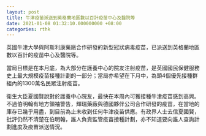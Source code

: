 ```yaml
---
layout: post
title: 牛津疫苗派送到英格蘭地區數以百計疫苗中心及醫院等
date: 2021-01-08 01:32:10.000000000 +08:00
categories: rthk
---
```


英國牛津大學與阿斯利康藥廠合作研發的新型冠狀病毒疫苗，已派送到英格蘭地區數以百計的疫苗中心及醫院等。

當局目標是在本月底，為大部分在護養中心的院友注射疫苗，是英國國民保健服務史上最大規模疫苗接種計劃的一部分；當局亦希望在下月中，為頭4個優先接種群組內的1300萬名民眾注射疫苗。

衛生大臣夏國賢說對於護養中心院友，最快在本周內可獲接種牛津疫苗感到高興。不過伯明翰有地方領袖警告，輝瑞藥廠與德國夥伴公司合作研發的疫苗，在當地的庫存已幾乎用盡，到目前為止未收到任何牛津疫苗供應。有政界人士去信夏國賢，批評仍然不清楚在伯明翰，誰人負責監管疫苗接種計劃，亦不知道要向誰人查詢計劃進度及疫苗派送情況。
